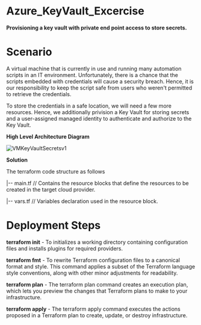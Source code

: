# Azure_KeyVault_Excercise
**Provisioning a key vault with private end point access to store secrets.**

# Scenario
A virtual machine that is currently in use and running many automation scripts in an IT environment. Unfortunately, there is a chance that the scripts embedded with credentials will cause a security breach. Hence, it is our responsibility to keep the script safe from users who weren't permitted to retrieve the credentials.

To store the credentials in a safe location, we will need a few more resources. Hence, we additionally privision a Key Vault for storing secrets and a user-assigned managed identity to authenticate and authorize to the Key Vault.


**High Level Architecture Diagram**

![VMKeyVaultSecretsv1](https://github.com/user-attachments/assets/74f905ab-b578-439f-8e8b-53507ede9d7a)

**Solution**

The terraform code structure as follows

|-- main.tf // Contains the resource blocks that define the resources to be created in the target cloud provider. 

|-- vars.tf // Variables declaration used in the resource block.

# Deployment Steps

**terraform init** - To initializes a working directory containing configuration files and installs plugins for required providers.

**terraform fmt** - To rewrite Terraform configuration files to a canonical format and style. This command applies a subset of the Terraform language style conventions, along with other minor adjustments for readability.

**terraform plan** - The terraform plan command creates an execution plan, which lets you preview the changes that Terraform plans to make to your infrastructure.

**terraform apply** - The terraform apply command executes the actions proposed in a Terraform plan to create, update, or destroy infrastructure.
